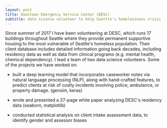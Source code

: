 ```yaml
---
layout: post
title: Downtown Emergency Service Center (DESC)
subtitle: data science volunteer to help Seattle's homelessness crisis
---
```


Since summer of 2017 I have been volunteering at DESC, which runs 17 buildings throughout Seattle where they provide permanent supportive housing to the most vulnerable of Seattle's homeless population.  Their client database includes detailed information going back decades, including residency data as well as data from clinical programs (e.g. mental health, chemical dependency).  I lead a team of two data science volunteers.  Some of the projects we have worked on:

- built a deep learning model that incorporates caseworker notes via natural language processing (NLP), along with hand-crafted features, to predict clients at risk of costly incidents involving police, ambulance, or property damage. (gensim, keras)

- wrote and presented a 27-page white paper analyzing DESC's residency data (seaborn, matplotlib)

- conducted statistical analysis on client intake assessment data, to identify gender and assessor biases

